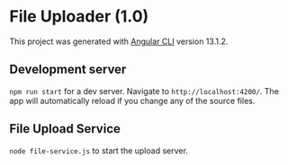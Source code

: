 # File Uploader (1.0) 

This project was generated with [Angular CLI](https://github.com/angular/angular-cli) version 13.1.2.

## Development server

`npm run start` for a dev server. Navigate to `http://localhost:4200/`. The app will automatically reload if you change any of the source files.

## File Upload Service

`node file-service.js` to start the upload server.
